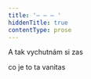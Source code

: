 ```yaml
---
title: '– – – '
hiddenTitle: true
contentType: prose
---
```


A tak vychutnám si zas

co je to ta vanitas

